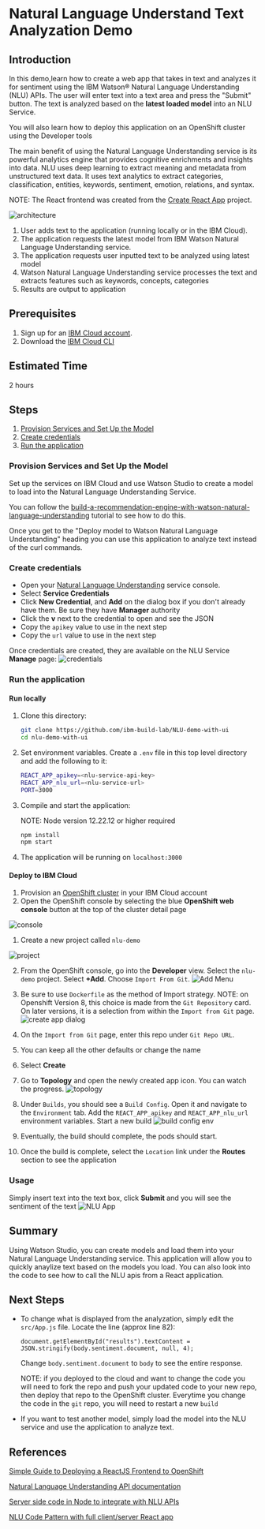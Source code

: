 # Natural Language Understand Text Analyzation Demo

## Introduction
In this demo,learn how to create a web app that takes in text and analyzes it for sentiment using the IBM Watson® Natural Language Understanding (NLU) APIs. The user will enter text into a text area and press the "Submit" button.  The text is analyzed based on the **latest loaded model** into an NLU Service.

You will also learn how to deploy this application on an OpenShift cluster using the Developer tools

The main benefit of using the Natural Language Understanding service is its powerful analytics engine that provides cognitive enrichments and insights into data. NLU uses deep learning to extract meaning and metadata from unstructured text data. It uses text analytics to extract categories, classification, entities, keywords, sentiment, emotion, relations, and syntax.

NOTE: The React frontend was created from the [Create React App](https://github.com/facebook/create-react-app) project.

![architecture](./public/NLU.png)

1. User adds text to the application (running locally or in the IBM Cloud).
1. The application requests the latest model from IBM Watson Natural Language Understanding service.
1. The application requests user inputted text to be analyzed using latest model
1. Watson Natural Language Understanding service processes the text and extracts features such as keywords, concepts, categories
1. Results are output to application

## Prerequisites
1. Sign up for an [IBM Cloud account](https://cloud.ibm.com/registration).
1. Download the [IBM Cloud CLI](https://cloud.ibm.com/docs/cli/index.html#overview)

## Estimated Time

2 hours

## Steps

1. [Provision Services and Set Up the Model](#provision-services-and-set-up-the-model)
1. [Create credentials](#create-credentials)
1. [Run the application](#run-the-application)

### Provision Services and Set Up the Model

Set up the services on IBM Cloud and use Watson Studio to create a model to load into the Natural Language Understanding Service.

You can follow the [build-a-recommendation-engine-with-watson-natural-language-understanding](https://developer.ibm.com/tutorials/build-a-recommendation-engine-with-watson-natural-language-understanding/) tutorial to see how to do this.

Once you get to the "Deploy model to Watson Natural Language Understanding" heading you can use this application to analyze text instead of the curl commands. 

### Create credentials

* Open your [Natural Language Understanding](https://cloud.ibm.com/catalog/services/natural-language-understanding) service console.
* Select **Service Credentials**
* Click **New Credential**, and **Add** on the dialog box if you don't already have them. Be sure they have **Manager** authority
* Click the **v** next to the credential to open and see the JSON
* Copy the `apikey` value to use in the next step
* Copy the `url` value to use in the next step

Once credentials are created, they are available on the NLU Service **Manage** page: 
![credentials](./public/NLU_credentials.png)

### Run the application

#### Run locally

1. Clone this directory:

   ```bash
   git clone https://github.com/ibm-build-lab/NLU-demo-with-ui
   cd nlu-demo-with-ui
   ```
2. Set environment variables. Create a `.env` file in this top level directory and add the following to it:

   ```bash
   REACT_APP_apikey=<nlu-service-api-key>
   REACT_APP_nlu_url=<nlu-service-url>
   PORT=3000
   ```
3. Compile and start the application:

   NOTE: Node version 12.22.12 or higher required

   ```bash
   npm install
   npm start
   ```
4. The application will be running on `localhost:3000`

#### Deploy to IBM Cloud

1. Provision an [OpenShift cluster](https://cloud.ibm.com/docs/openshift?topic=openshift-getting-started&interface=ui) in your IBM Cloud account
1. Open the OpenShift console by selecting the blue **OpenShift web console** button at the top of the cluster detail page 

![console](./public/openshift_console_button.png)

1. Create a new project called `nlu-demo`

![project](./public/create_project_dialog.png)

2. From the OpenShift console, go into the **Developer** view. Select the `nlu-demo` project. Select **+Add**.  Choose `Import From Git`.
![Add Menu](./public/add_menu_git_repo.png)

3. Be sure to use `Dockerfile` as the method of Import strategy. NOTE: on Openshift Version 8, this choice is made from the `Git Repository` card. On later versions, it is a selection from within the `Import from Git` page.
![create app dialog](./public/import_from_git_dialog.png)

2. On the `Import from Git` page, enter this repo under `Git Repo URL`.
4. You can keep all the other defaults or change the name   
5. Select **Create**
   
6. Go to **Topology** and open the newly created app icon.  You can watch the progress.
![topology](./public/topology.png)

8. Under `Builds`, you should see a `Build Config`. Open it and navigate to the `Environment` tab. Add the `REACT_APP_apikey` and `REACT_APP_nlu_url` environment variables. Start a new build
![build config env](./public/build_config_env.png)
7. Eventually, the build should complete, the pods should start.

9. Once the build is complete, select the `Location` link under the **Routes** section to see the application

### Usage

Simply insert text into the text box, click **Submit** and you will see the sentiment of the text
![NLU App](./public/NLUApp.png)

## Summary

Using Watson Studio, you can create models and load them into your Natural Language Understanding service. This application will allow you to quickly anaylize text based on the models you load.  You can also look into the code to see how to call the NLU apis from a React application.

## Next Steps

- To change what is displayed from the analyzation, simply edit the `src/App.js` file.  Locate the line (approx line 82):
   ```
   document.getElementById("results").textContent = JSON.stringify(body.sentiment.document, null, 4);
   ```
   Change `body.sentiment.document` to `body` to see the entire response.

   NOTE: if you deployed to the cloud and want to change the code you will need to fork the repo and push your updated code to your new repo, then deploy that repo to the OpenShift cluster. Everytime you change the code in the `git` repo, you will need to restart a new `build`

- If you want to test another model, simply load the model into the NLU service and use the application to analyze text.

## References

[Simple Guide to Deploying a ReactJS Frontend to OpenShift](https://dev.to/ibmdeveloper/simple-guide-to-deploying-a-reactjs-frontend-to-red-hat-openshift-3hp6)

[Natural Language Understanding API documentation](https://cloud.ibm.com/apidocs/natural-language-understanding)

[Server side code in Node to integrate with NLU APIs](https://cloud.ibm.com/apidocs/natural-language-understanding?code=node)

[NLU Code Pattern with full client/server React app](https://github.com/IBM/natural-language-understanding-code-pattern)


